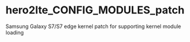 # hero2lte_CONFIG_MODULES_patch
Samsung Galaxy S7/S7 edge kernel patch for supporting kernel module loading
